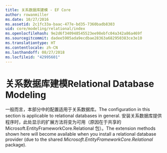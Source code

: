 ```yaml
---
title: 关系数据库建模 - EF Core
author: rowanmiller
ms.date: 10/27/2016
ms.assetid: 2c1fc33a-baac-477e-bd35-7360badb8303
uid: core/modeling/relational/index
ms.openlocfilehash: 9e2d6f340948545523ee98ebfc04a342a86a469f
ms.sourcegitcommit: dadee5905ada9ecdbae28363a682950383ce3e10
ms.translationtype: HT
ms.contentlocale: zh-CN
ms.lasthandoff: 08/27/2018
ms.locfileid: "42995601"
---
```

# <a name="relational-database-modeling"></a><span data-ttu-id="5617d-102">关系数据库建模</span><span class="sxs-lookup"><span data-stu-id="5617d-102">Relational Database Modeling</span></span>

<span data-ttu-id="5617d-103">一般而言，本部分中的配置适用于关系数据库。</span><span class="sxs-lookup"><span data-stu-id="5617d-103">The configuration in this section is applicable to relational databases in general.</span></span> <span data-ttu-id="5617d-104">安装关系数据库提供程序时，此处显示的扩展方法将变为可用（原因在于共享的 Microsoft.EntityFrameworkCore.Relational 包）。</span><span class="sxs-lookup"><span data-stu-id="5617d-104">The extension methods shown here will become available when you install a relational database provider (due to the shared *Microsoft.EntityFrameworkCore.Relational* package).</span></span>
